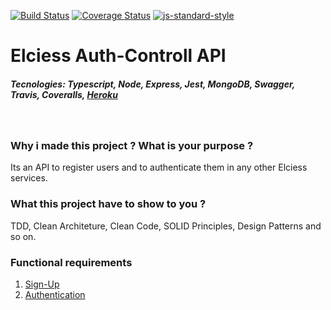 [![Build Status](https://travis-ci.org/lucasfloripa/elciess.ms.sign-up.svg?branch=main)](https://travis-ci.org/lucasfloripa/elciess.ms.sign-up)
[![Coverage Status](https://coveralls.io/repos/github/lucasfloripa/elciess.ms.sign-up/badge.svg)](https://coveralls.io/github/lucasfloripa/elciess.ms.sign-up)
[![js-standard-style](https://img.shields.io/badge/code%20style-standard-brightgreen.svg)](http://standardjs.com)

# Elciess Auth-Controll API
##### Tecnologies: Typescript, Node, Express, Jest, MongoDB, Swagger, Travis, Coveralls, [Heroku](https://elciess-ms-signup.herokuapp.com/api "https://elciess-ms-signup.herokuapp.com/api")

<br />

### Why i made this project ? What is your purpose ?
Its an API to register users and to authenticate them in any other Elciess services.

### What this project have to show to you ?
TDD, Clean Architeture, Clean Code, SOLID Principles, Design Patterns and so on.

### Functional requirements
1. [Sign-Up](./requirements/signup.md)
2. [Authentication](./requirements/authentication.md)